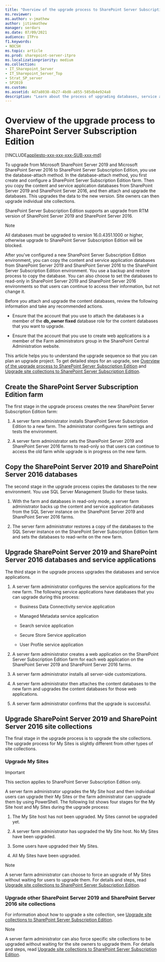 ```yaml
---
title: "Overview of the upgrade process to SharePoint Server Subscription Edition"
ms.reviewer: 
ms.author: v-jmathew
author: jitinmathew
manager: serdars
ms.date: 07/09/2021
audience: ITPro
f1.keywords:
- NOCSH
ms.topic: article
ms.prod: sharepoint-server-itpro
ms.localizationpriority: medium
ms.collection:
- IT_Sharepoint_Server
- IT_Sharepoint_Server_Top
- Strat_SP_server
- SP2019
ms.custom: 
ms.assetid: 4d7a8038-4b27-4bd8-a855-585db4e924a8
description: "Learn about the process of upgrading databases, service applications, My Sites, and site collections to SharePoint Server Subscription Edition."
---
```


# Overview of the upgrade process to SharePoint Server Subscription Edition

[!INCLUDE[appliesto-xxx-xxx-xxx-SUB-xxx-md](../includes/appliesto-xxx-xxx-xxx-SUB-xxx-md.md)]

To upgrade from Microsoft SharePoint Server 2019 and Microsoft SharePoint Server 2016 to SharePoint Server Subscription Edition, you use the database-attach method. In the database-attach method, you first create and configure a SharePoint Server Subscription Edition farm. Then you copy the content and service application databases from SharePoint Server 2019 and SharePoint Server 2016, and then attach and upgrade the databases. This upgrades the data to the new version. Site owners can then upgrade individual site collections.

SharePoint Server Subscription Edition supports an upgrade from RTM version of SharePoint Server 2019 and SharePoint Server 2016.

> [!NOTE]
> All databases must be upgraded to version 16.0.4351.1000 or higher, otherwise upgrade to SharePoint Server Subscription Edition will be blocked.

After you've configured a new SharePoint Server Subscription Edition environment, you can copy the content and service application databases from SharePoint Server 2019 and SharePoint Server 2016 to the SharePoint Server Subscription Edition environment. You use a backup and restore process to copy the database. You can also choose to set the databases to read-only in SharePoint Server 2019 and SharePoint Server 2016 environments so that users can continue to access their information, but not change it.

Before you attach and upgrade the content databases, review the following information and take any recommended actions.
  
- Ensure that the account that you use to attach the databases is a member of the **db_owner fixed** database role for the content databases that you want to upgrade.

- Ensure that the account that you use to create web applications is a member of the Farm administrators group in the SharePoint Central Administration website.

This article helps you to understand the upgrade sequence so that you can plan an upgrade project. To get detailed steps for an upgrade, see [Overview of the upgrade process to SharePoint Server Subscription Edition](upgrade-databases-subscription-edition.md) and [Upgrade site collections to SharePoint Server Subscription Edition](upgrade-a-site-collection-subscription-edition.md).

## Create the SharePoint Server Subscription Edition farm
<a name="CreateFarm"> </a>

The first stage in the upgrade process creates the new SharePoint Server Subscription Edition farm:

1. A server farm administrator installs SharePoint Server Subscription Edition to a new farm. The administrator configures farm settings and tests the environment.

2. A server farm administrator sets the SharePoint Server 2019 and SharePoint Server 2016 farms to read-only so that users can continue to access the old farm while upgrade is in progress on the new farm.
  
## Copy the SharePoint Server 2019 and SharePoint Server 2016 databases
<a name="CopyDatabases"> </a>

The second stage in the upgrade process copies the databases to the new environment. You use SQL Server Management Studio for these tasks.

1. With the farm and databases in read-only mode, a server farm administrator backs up the content and service application databases from the SQL Server instance on the SharePoint Server 2019 and SharePoint Server 2016 farms.

2. The server farm administrator restores a copy of the databases to the SQL Server instance on the SharePoint Server Subscription Edition farm and sets the databases to read-write on the new farm.
  
## Upgrade SharePoint Server 2019 and SharePoint Server 2016 databases and service applications
<a name="Databases"> </a>

The third stage in the upgrade process upgrades the databases and service applications.

1. A server farm administrator configures the service applications for the new farm. The following service applications have databases that you can upgrade during this process:

    - Business Data Connectivity service application

    - Managed Metadata service application

    - Search service application

    - Secure Store Service application

    - User Profile service application

2. A server farm administrator creates a web application on the SharePoint Server Subscription Edition farm for each web application on the SharePoint Server 2019 and SharePoint Server 2016 farms.

3. A server farm administrator installs all server-side customizations.
  
4. A server farm administrator then attaches the content databases to the new farm and upgrades the content databases for those web applications.
  
5. A server farm administrator confirms that the upgrade is successful.

## Upgrade SharePoint Server 2019 and SharePoint Server 2016 site collections
<a name="UpgradeSites"> </a>

The final stage in the upgrade process is to upgrade the site collections. The upgrade process for My Sites is slightly different from other types of site collections.
  
### Upgrade My Sites
<a name="MySites"> </a>

> [!IMPORTANT]
> This section applies to SharePoint Server Subscription Edition only.
  
A server farm administrator upgrades the My Site host and then individual users can upgrade their My Sites or the farm administrator can upgrade them by using PowerShell. The following list shows four stages for the My Site host and My Sites during the upgrade process:
  
1. The My Site host has not been upgraded. My Sites cannot be upgraded yet.

2. A server farm administrator has upgraded the My Site host. No My Sites have been upgraded.

3. Some users have upgraded their My Sites.

4. All My Sites have been upgraded.

> [!NOTE]
> A server farm administrator can choose to force an upgrade of My Sites without waiting for users to upgrade them. For details and steps, read [Upgrade site collections to SharePoint Server Subscription Edition](upgrade-a-site-collection-subscription-edition.md).

### Upgrade other SharePoint Server 2019 and SharePoint Server 2016 site collections
<a name="SiteCollections"> </a>

For information about how to upgrade a site collection, see [Upgrade site collections to SharePoint Server Subscription Edition](upgrade-a-site-collection-subscription-edition.md).

> [!NOTE]
> A server farm administrator can also force specific site collections to be upgraded without waiting for the site owners to upgrade them. For details and steps, read [Upgrade site collections to SharePoint Server Subscription Edition](upgrade-a-site-collection-subscription-edition.md).
